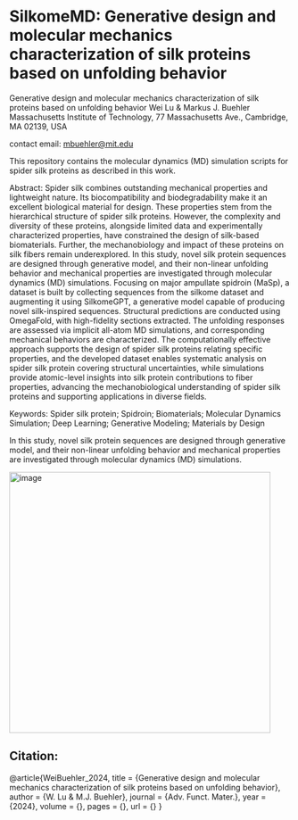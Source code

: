 # SilkomeMD: Generative design and molecular mechanics characterization of silk proteins based on unfolding behavior

Generative design and molecular mechanics characterization of silk proteins based on unfolding behavior
Wei Lu & Markus J. Buehler
Massachusetts Institute of Technology, 77 Massachusetts Ave., Cambridge, MA 02139, USA

contact email: mbuehler@mit.edu

This repository contains the molecular dynamics (MD) simulation scripts for spider silk proteins as described in this work. 

Abstract: Spider silk combines outstanding mechanical properties and lightweight nature. Its biocompatibility and biodegradability make it an excellent biological material for design. These properties stem from the hierarchical structure of spider silk proteins. However, the complexity and diversity of these proteins, alongside limited data and experimentally characterized properties, have constrained the design of silk-based biomaterials. Further, the mechanobiology and impact of these proteins on silk fibers remain underexplored. In this study, novel silk protein sequences are designed through generative model, and their non-linear unfolding behavior and mechanical properties are investigated through molecular dynamics (MD) simulations. Focusing on major ampullate spidroin (MaSp), a dataset is built by collecting sequences from the silkome dataset and augmenting it using SilkomeGPT, a generative model capable of producing novel silk-inspired sequences. Structural predictions are conducted using OmegaFold, with high-fidelity sections extracted. The unfolding responses are assessed via implicit all-atom MD simulations, and corresponding mechanical behaviors are characterized. The computationally effective approach supports the design of spider silk proteins relating specific properties, and the developed dataset enables systematic analysis on spider silk protein covering structural uncertainties, while simulations provide atomic-level insights into silk protein contributions to fiber properties, advancing the mechanobiological understanding of spider silk proteins and supporting applications in diverse fields.

Keywords: Spider silk protein; Spidroin; Biomaterials; Molecular Dynamics Simulation; Deep Learning; Generative Modeling; Materials by Design

In this study, novel silk protein sequences are designed through generative model, and their non-linear unfolding behavior and mechanical properties are investigated through molecular dynamics (MD) simulations.

<img width="468" alt="image" src="https://github.com/user-attachments/assets/48fb1b40-75c2-4f39-aa13-1238bc0c336d">


## Citation:
@article{WeiBuehler_2024,
    title   = {Generative design and molecular mechanics characterization of silk proteins based on unfolding behavior},
    author  = {W. Lu & M.J. Buehler},
    journal = {Adv. Funct. Mater.},
    year    = {2024},
    volume  = {},
    pages   = {},
    url     = {}
}
